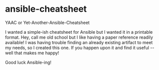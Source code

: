 # ansible-cheatsheet
YAAC or Yet-Another-Ansible-Cheatsheet

I wanted a simple-ish cheatsheet for Ansible but I wanted it in a printable format.  Hey, call me old school but I like having a paper reference readily available!  I was having trouble finding an already existing artifact to meet my needs, so I created this one.  If you happen upon it and find it useful -- well that makes me happy!

Good luck Ansible-ing!
